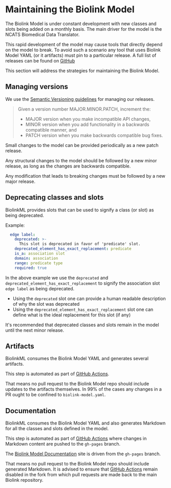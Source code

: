 # Maintaining the Biolink Model

The Biolink Model is under constant development with new classes and slots being added on a monthly basis. The main driver for the model is the NCATS Biomedical Data Translator.

This rapid development of the model may cause tools that directly depend on the model to break. To avoid such a scenario any tool that uses Biolink Model YAML (or it artifacts) must pin to a particular release. A full list of releases can be found on [GitHub](https://github.com/biolink/biolink-model/releases)


This section will address the strategies for maintaining the Biolink Model.


## Managing versions

We use the [Semantic Versioning guidelines](https://semver.org/) for managing our releases.

> Given a version number MAJOR.MINOR.PATCH, increment the:
> - MAJOR version when you make incompatible API changes,
> - MINOR version when you add functionality in a backwards compatible manner, and
> - PATCH version when you make backwards compatible bug fixes.


Small changes to the model can be provided periodically as a new patch release. 

Any structural changes to the model should be followed by a new minor release, as long as the changes are backwards compatible.

Any modification that leads to breaking changes must be followed by a new major release.


## Deprecating classes and slots

BiolinkML provides slots that can be used to signify a class (or slot) as being deprecated.

Example:
```yaml
  edge label:
    deprecated: >-
      This slot is deprecated in favor of 'predicate' slot.
    deprecated_element_has_exact_replacement: predicate
    is_a: association slot
    domain: association
    range: predicate type
    required: true
```

In the above example we use the `deprecated` and `deprecated_element_has_exact_replacement` to signify the association slot `edge label` as being deprecated.
- Using the `deprecated` slot one can provide a human readable description of why the slot was deprecated
- Using the `deprecated_element_has_exact_replacement` slot one can define what is the ideal replacement for this slot (if any)

It's recommended that deprecated classes and slots remain in the model until the next minor release.


## Artifacts

BiolinkML consumes the Biolink Model YAML and generates several artifacts.

This step is automated as part of [GitHub Actions](https://github.com/biolink/biolink-model/actions). 

That means no pull request to the Biolink Model repo should include updates to the artifacts themselves. In 99% of the cases any changes in a PR ought to be confined to `biolink-model.yaml`.


## Documentation

BiolinkML consumes the Biolink Model YAML and also generates Markdown for all the classes and slots defined in the model.

This step is automated as part of [GitHub Actions](https://github.com/biolink/biolink-model/actions) where changes in Markdown content are pushed to the `gh-pages` branch. 

The [Biolink Model Documentation](https://biolink.github.io/biolink-model/) site is driven from the `gh-pages` branch.

That means no pull request to the Biolink Model repo should include generated Markdown. It is advised to ensure that [GitHub Actions](https://github.com/biolink/biolink-model/actions) remain disabled in the fork from which pull requests are made back to the main Biolink repository.
